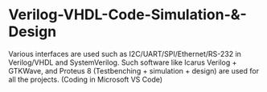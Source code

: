 # Verilog-VHDL-Code-Simulation-&-Design
 Various interfaces are used such as I2C/UART/SPI/Ethernet/RS-232 in Verilog/VHDL and SystemVerilog.
 Such software like Icarus Verilog + GTKWave, and Proteus 8 (Testbenching + simulation + design)  are used for all the projects. (Coding in Microsoft VS Code)
